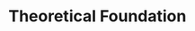 # Theoretical Foundation
<script>
        // Using Plotly.js
var trace1 = {
  x: [0], // x-coordinates
  y: [0], // y-coordinates
  mode: 'lines',
  type: 'scatter'
};

var layout = {
  title: 'Projectile Motion',
  xaxis: {
    title: 'Distance (m)'
  },
  yaxis: {
    title: 'Height (m)'
  }
};

Plotly.newPlot('plotDiv', [trace1], layout);

// Assuming a function to calculate the trajectory
function calculateTrajectory(v0, angle) {
  const g = 9.81;
  let x = [];
  let y = [];
  let time = 0;
  const dt = 0.1; // time step
  const v0x = v0 * Math.cos(angle * Math.PI / 180);
  const v0y = v0 * Math.sin(angle * Math.PI / 180);

  while (true) {
    let xPos = v0x * time;
    let yPos = v0y * time - 0.5 * g * time * time;
    if (yPos < 0) break;
    x.push(xPos);
    y.push(yPos);
    time += dt;
  }

  return { x, y };
}

let data = calculateTrajectory(20, 30);
trace1.x = data.x;
trace1.y = data.y;
Plotly.redraw('plotDiv');

</script>
